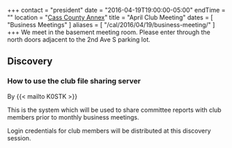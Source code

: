 +++
contact = "president"
date = "2016-04-19T19:00:00-05:00"
endTime = ""
location = "[Cass County Annex](/places/cass-county-annex/)"
title = "April Club Meeting"
dates = [ "Business Meetings" ]
aliases = [ "/cal/2016/04/19/business-meeting/" ]
+++
We meet in the basement meeting room. Please enter through the north
doors adjacent to the 2nd Ave S parking lot.
## Discovery

### How to use the club file sharing server
By {{< mailto K0STK >}}

This is the system which will be used to share committee reports with
club members prior to monthly business meetings.

Login credentials for club members will be distributed at this discovery
session. 
